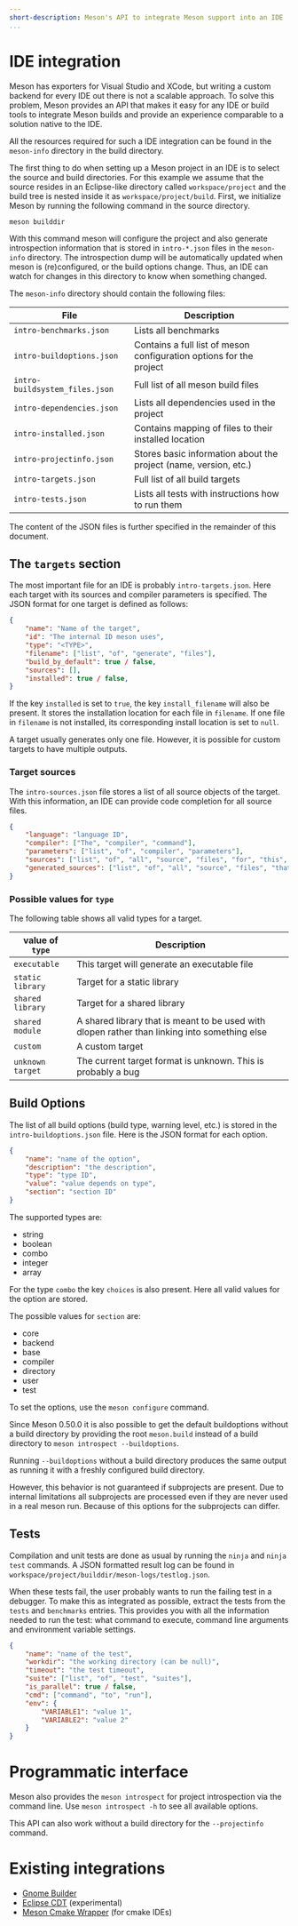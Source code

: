 ```yaml
---
short-description: Meson's API to integrate Meson support into an IDE
...
```


# IDE integration

Meson has exporters for Visual Studio and XCode, but writing a custom backend for every IDE out there is not a scalable approach. To solve this problem, Meson provides an API that makes it easy for any IDE or build tools to integrate Meson builds and provide an experience comparable to a solution native to the IDE.

All the resources required for such a IDE integration can be found in the `meson-info` directory in the build directory.

The first thing to do when setting up a Meson project in an IDE is to select the source and build directories. For this example we assume that the source resides in an Eclipse-like directory called `workspace/project` and the build tree is nested inside it as `workspace/project/build`. First, we initialize Meson by running the following command in the source directory.

    meson builddir

With this command meson will configure the project and also generate introspection information that is stored in `intro-*.json` files in the `meson-info` directory. The introspection dump will be automatically updated when meson is (re)configured, or the build options change. Thus, an IDE can watch for changes in this directory to know when something changed.

The `meson-info` directory should contain the following files:

 File                            | Description
 ------------------------------- | ---------------------------------------------------------------------
 `intro-benchmarks.json`         | Lists all benchmarks
 `intro-buildoptions.json`       | Contains a full list of meson configuration options for the project
 `intro-buildsystem_files.json`  | Full list of all meson build files
 `intro-dependencies.json`       | Lists all dependencies used in the project
 `intro-installed.json`          | Contains mapping of files to their installed location
 `intro-projectinfo.json`        | Stores basic information about the project (name, version, etc.)
 `intro-targets.json`            | Full list of all build targets
 `intro-tests.json`              | Lists all tests with instructions how to run them

The content of the JSON files is further specified in the remainder of this document.

## The `targets` section

The most important file for an IDE is probably `intro-targets.json`. Here each target with its sources and compiler parameters is specified. The JSON format for one target is defined as follows:

```json
{
    "name": "Name of the target",
    "id": "The internal ID meson uses",
    "type": "<TYPE>",
    "filename": ["list", "of", "generate", "files"],
    "build_by_default": true / false,
    "sources": [],
    "installed": true / false,
}
```

If the key `installed` is set to `true`, the key `install_filename` will also be present. It stores the installation location for each file in `filename`. If one file in `filename` is not installed, its corresponding install location is set to `null`.

A target usually generates only one file. However, it is possible for custom targets to have multiple outputs.

### Target sources

The `intro-sources.json` file stores a list of all source objects of the target. With this information, an IDE can provide code completion for all source files.

```json
{
    "language": "language ID",
    "compiler": ["The", "compiler", "command"],
    "parameters": ["list", "of", "compiler", "parameters"],
    "sources": ["list", "of", "all", "source", "files", "for", "this", "language"],
    "generated_sources": ["list", "of", "all", "source", "files", "that", "where", "generated", "somewhere", "else"]
}
```

### Possible values for `type`

The following table shows all valid types for a target.

 value of `type`  | Description
 ---------------- | -------------------------------------------------------------------------------------------------
 `executable`     | This target will generate an executable file
 `static library` | Target for a static library
 `shared library` | Target for a shared library
 `shared module`  | A shared library that is meant to be used with dlopen rather than linking into something else
 `custom`         | A custom target
 `unknown target` | The current target format is unknown. This is probably a bug

## Build Options

The list of all build options (build type, warning level, etc.) is stored in the `intro-buildoptions.json` file. Here is the JSON format for each option.

```json
{
    "name": "name of the option",
    "description": "the description",
    "type": "type ID",
    "value": "value depends on type",
    "section": "section ID"
}
```

The supported types are:

 - string
 - boolean
 - combo
 - integer
 - array

For the type `combo` the key `choices` is also present. Here all valid values for the option are stored.

The possible values for `section` are:

 - core
 - backend
 - base
 - compiler
 - directory
 - user
 - test

To set the options, use the `meson configure` command.

Since Meson 0.50.0 it is also possible to get the default buildoptions
without a build directory by providing the root `meson.build` instead of a
build directory to `meson introspect --buildoptions`.

Running `--buildoptions` without a build directory produces the same output as running
it with a freshly configured build directory.

However, this behavior is not guaranteed if subprojects are present. Due to internal
limitations all subprojects are processed even if they are never used in a real meson run.
Because of this options for the subprojects can differ.

## Tests

Compilation and unit tests are done as usual by running the `ninja` and `ninja test` commands. A JSON formatted result log can be found in `workspace/project/builddir/meson-logs/testlog.json`.

When these tests fail, the user probably wants to run the failing test in a debugger. To make this as integrated as possible, extract the tests from the `tests` and `benchmarks` entries.
This provides you with all the information needed to run the test: what command to execute, command line arguments and environment variable settings.

```json
{
    "name": "name of the test",
    "workdir": "the working directory (can be null)",
    "timeout": "the test timeout",
    "suite": ["list", "of", "test", "suites"],
    "is_parallel": true / false,
    "cmd": ["command", "to", "run"],
    "env": {
        "VARIABLE1": "value 1",
        "VARIABLE2": "value 2"
    }
}
```

# Programmatic interface

Meson also provides the `meson introspect` for project introspection via the command line. Use `meson introspect -h` to see all available options.

This API can also work without a build directory for the `--projectinfo` command.

# Existing integrations

- [Gnome Builder](https://wiki.gnome.org/Apps/Builder)
- [Eclipse CDT](https://www.eclipse.org/cdt/) (experimental)
- [Meson Cmake Wrapper](https://github.com/prozum/meson-cmake-wrapper) (for cmake IDEs)
